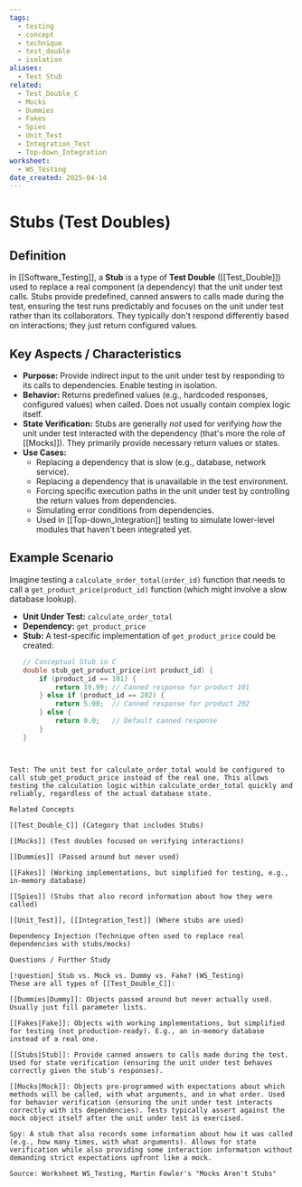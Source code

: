 ```yaml
---
tags:
  - testing
  - concept
  - technique
  - test_double
  - isolation
aliases:
  - Test Stub
related:
  - Test_Double_C
  - Mocks
  - Dummies
  - Fakes
  - Spies
  - Unit_Test
  - Integration_Test
  - Top-down_Integration
worksheet:
  - WS_Testing
date_created: 2025-04-14
---
```

# Stubs (Test Doubles)

## Definition

In [[Software_Testing]], a **Stub** is a type of **Test Double** ([[Test_Double]]) used to replace a real component (a dependency) that the unit under test calls. Stubs provide predefined, canned answers to calls made during the test, ensuring the test runs predictably and focuses on the unit under test rather than its collaborators. They typically don't respond differently based on interactions; they just return configured values.

## Key Aspects / Characteristics

- **Purpose:** Provide indirect input to the unit under test by responding to its calls to dependencies. Enable testing in isolation.
- **Behavior:** Returns predefined values (e.g., hardcoded responses, configured values) when called. Does not usually contain complex logic itself.
- **State Verification:** Stubs are generally *not* used for verifying *how* the unit under test interacted with the dependency (that's more the role of [[Mocks]]). They primarily provide necessary return values or states.
- **Use Cases:**
    - Replacing a dependency that is slow (e.g., database, network service).
    - Replacing a dependency that is unavailable in the test environment.
    - Forcing specific execution paths in the unit under test by controlling the return values from dependencies.
    - Simulating error conditions from dependencies.
    - Used in [[Top-down_Integration]] testing to simulate lower-level modules that haven't been integrated yet.

## Example Scenario

Imagine testing a `calculate_order_total(order_id)` function that needs to call a `get_product_price(product_id)` function (which might involve a slow database lookup).

- **Unit Under Test:** `calculate_order_total`
- **Dependency:** `get_product_price`
- **Stub:** A test-specific implementation of `get_product_price` could be created:
  ```c
  // Conceptual Stub in C
  double stub_get_product_price(int product_id) {
      if (product_id == 101) {
          return 19.99; // Canned response for product 101
      } else if (product_id == 202) {
          return 5.00;  // Canned response for product 202
      } else {
          return 0.0;   // Default canned response
      }
  }
```


Test: The unit test for calculate_order_total would be configured to call stub_get_product_price instead of the real one. This allows testing the calculation logic within calculate_order_total quickly and reliably, regardless of the actual database state.

Related Concepts

[[Test_Double_C]] (Category that includes Stubs)

[[Mocks]] (Test doubles focused on verifying interactions)

[[Dummies]] (Passed around but never used)

[[Fakes]] (Working implementations, but simplified for testing, e.g., in-memory database)

[[Spies]] (Stubs that also record information about how they were called)

[[Unit_Test]], [[Integration_Test]] (Where stubs are used)

Dependency Injection (Technique often used to replace real dependencies with stubs/mocks)

Questions / Further Study

[!question] Stub vs. Mock vs. Dummy vs. Fake? (WS_Testing)
These are all types of [[Test_Double_C]]:

[[Dummies|Dummy]]: Objects passed around but never actually used. Usually just fill parameter lists.

[[Fakes|Fake]]: Objects with working implementations, but simplified for testing (not production-ready). E.g., an in-memory database instead of a real one.

[[Stubs|Stub]]: Provide canned answers to calls made during the test. Used for state verification (ensuring the unit under test behaves correctly given the stub's responses).

[[Mocks|Mock]]: Objects pre-programmed with expectations about which methods will be called, with what arguments, and in what order. Used for behavior verification (ensuring the unit under test interacts correctly with its dependencies). Tests typically assert against the mock object itself after the unit under test is exercised.

Spy: A stub that also records some information about how it was called (e.g., how many times, with what arguments). Allows for state verification while also providing some interaction information without demanding strict expectations upfront like a mock.

Source: Worksheet WS_Testing, Martin Fowler's "Mocks Aren't Stubs"